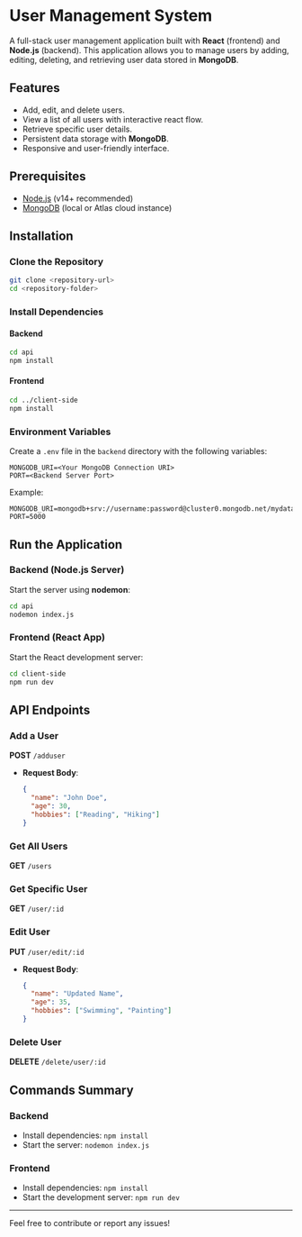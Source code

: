 # User Management System

A full-stack user management application built with **React** (frontend) and **Node.js** (backend). This application allows you to manage users by adding, editing, deleting, and retrieving user data stored in **MongoDB**.

## Features
- Add, edit, and delete users.
- View a list of all users with interactive react flow.
- Retrieve specific user details.
- Persistent data storage with **MongoDB**.
- Responsive and user-friendly interface.

## Prerequisites
- [Node.js](https://nodejs.org/) (v14+ recommended)
- [MongoDB](https://www.mongodb.com/) (local or Atlas cloud instance)

## Installation

### Clone the Repository
```bash
git clone <repository-url>
cd <repository-folder>
```

### Install Dependencies

#### Backend
```bash
cd api
npm install
```

#### Frontend
```bash
cd ../client-side
npm install
```

### Environment Variables
Create a `.env` file in the `backend` directory with the following variables:

```
MONGODB_URI=<Your MongoDB Connection URI>
PORT=<Backend Server Port>
```

Example:
```
MONGODB_URI=mongodb+srv://username:password@cluster0.mongodb.net/mydatabase
PORT=5000
```

## Run the Application

### Backend (Node.js Server)
Start the server using **nodemon**:
```bash
cd api
nodemon index.js
```

### Frontend (React App)
Start the React development server:
```bash
cd client-side
npm run dev
```

## API Endpoints

### Add a User
**POST** `/adduser`
- **Request Body**:
  ```json
  {
    "name": "John Doe",
    "age": 30,
    "hobbies": ["Reading", "Hiking"]
  }
  ```

### Get All Users
**GET** `/users`

### Get Specific User
**GET** `/user/:id`

### Edit User
**PUT** `/user/edit/:id`
- **Request Body**:
  ```json
  {
    "name": "Updated Name",
    "age": 35,
    "hobbies": ["Swimming", "Painting"]
  }
  ```

### Delete User
**DELETE** `/delete/user/:id`

## Commands Summary

### Backend
- Install dependencies: `npm install`
- Start the server: `nodemon index.js`

### Frontend
- Install dependencies: `npm install`
- Start the development server: `npm run dev`


---

Feel free to contribute or report any issues!

